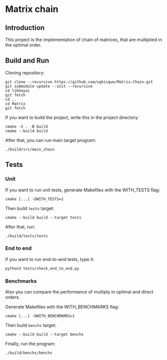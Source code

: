 # Matrix chain

## Introduction

This project is the implementation of chain of matrices, that are multiplied in the optimal order.

## Build and Run

Cloning repository:
```
git clone --recursive https://github.com/ogkisque/Matrix-Chain.git
git submodule update --init --recursive
cd libhayai
git fetch
cd ..
cd Matrix
git fetch
```

If you want to build the project, write this in the project directory:
```
cmake -S . -B build
cmake --build build
```

After that, you can run main target program:

```
./build/src/main_chain
```

## Tests
### Unit

If you want to run unit tests, generate Makefiles with the WITH_TESTS flag:
```
cmake [...] -DWITH_TESTS=1
```

Then build `tests` target:
```
cmake --build build --target tests
```

After that, run:
```
./build/tests/tests
```

### End to end

If you want to run end-to-end tests, type it:
```
python3 tests/check_end_to_end.py
```

### Benchmarks

Also you can compare the performance of multiply in optimal and direct orders.

Generate Makefiles with the WITH_BENCHMARKS flag:
```
cmake [...] -DWITH_BENCHMARKS=1
```

Then build `benchs` target:
```
cmake --build build --target benchs
```

Finally, run the program:
```
./build/benchs/benchs
```
